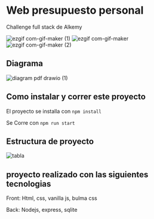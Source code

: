 # Web presupuesto personal

Challenge full stack de Alkemy

![ezgif com-gif-maker (1)](https://user-images.githubusercontent.com/65172128/136711227-7b17b934-d7a4-4a1e-b777-82df77ac6f6f.gif) 
![ezgif com-gif-maker](https://user-images.githubusercontent.com/65172128/136711277-2e3d8a54-6d5a-47f3-880b-2a4abe761557.gif)
![ezgif com-gif-maker (2)](https://user-images.githubusercontent.com/65172128/136711392-f4c0f66e-7bf0-4869-9adc-502fae4cfb5d.gif)

## Diagrama

![diagram pdf drawio (1)](https://user-images.githubusercontent.com/65172128/136712301-1c258d52-8067-4844-a36b-61890e4d8485.png)

## Como instalar y correr este proyecto

El proyecto se installa con ```npm install```

Se Corre con ```npm run start```

## Estructura de proyecto

![tabla](https://user-images.githubusercontent.com/65172128/136784856-4d025189-2f27-455d-b8ba-e95b9cfeadd7.jpg)

## proyecto realizado con las siguientes tecnologias

Front: Html, css, vanilla js, bulma css

Back: Nodejs, express, sqlite

